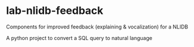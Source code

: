 # lab-nlidb-feedback
Components for improved feedback (explaining &amp; vocalization) for a NLIDB

A python project to convert a SQL query to natural language
